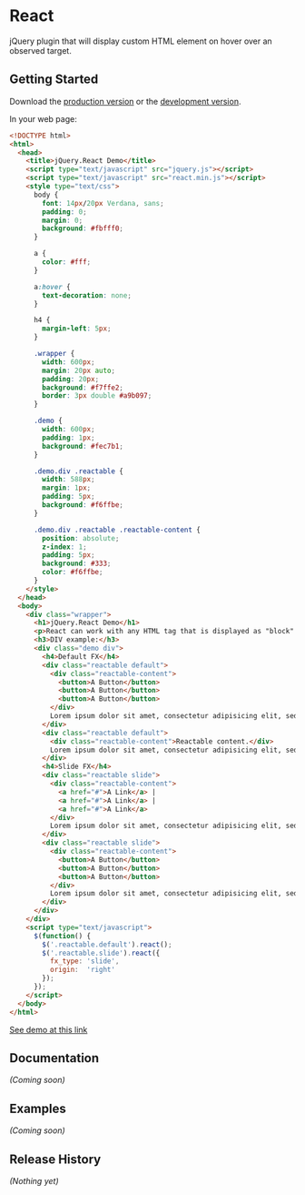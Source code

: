 # React

jQuery plugin that will display custom HTML element on hover over an observed target.

## Getting Started
Download the [production version][min] or the [development version][max].

[min]: https://raw.github.com/ducknorris/react/master/dist/react.min.js
[max]: https://raw.github.com/ducknorris/react/master/dist/react.js

In your web page:

```html
<!DOCTYPE html>
<html>
  <head>
    <title>jQuery.React Demo</title>
    <script type="text/javascript" src="jquery.js"></script>
    <script type="text/javascript" src="react.min.js"></script>
    <style type="text/css">
      body {
        font: 14px/20px Verdana, sans;
        padding: 0;
        margin: 0;
        background: #fbfff0;
      }

      a {
        color: #fff;
      }

      a:hover {
        text-decoration: none;
      }

      h4 {
        margin-left: 5px;
      }

      .wrapper {
        width: 600px;
        margin: 20px auto;
        padding: 20px;
        background: #f7ffe2;
        border: 3px double #a9b097;
      }

      .demo {
        width: 600px;
        padding: 1px;
        background: #fec7b1;
      }

      .demo.div .reactable {
        width: 588px;
        margin: 1px;
        padding: 5px;
        background: #f6ffbe;
      }

      .demo.div .reactable .reactable-content {
        position: absolute;
        z-index: 1;
        padding: 5px;
        background: #333;
        color: #f6ffbe;
      }
    </style>
  </head>
  <body>
    <div class="wrapper">
      <h1>jQuery.React Demo</h1>
      <p>React can work with any HTML tag that is displayed as "block".</p>
      <h3>DIV example:</h3>
      <div class="demo div">
        <h4>Default FX</h4>
        <div class="reactable default">
          <div class="reactable-content">
            <button>A Button</button>
            <button>A Button</button>
            <button>A Button</button>
          </div>
          Lorem ipsum dolor sit amet, consectetur adipisicing elit, sed do eiusmod tempor incididunt ut labore et dolore magna aliqua. Ut enim ad minim veniam, quis nostrud exercitation ullamco laboris nisi ut aliquip ex ea commodo consequat. Duis aute irure dolor in reprehenderit in voluptate velit esse.
        </div>
        <div class="reactable default">
          <div class="reactable-content">Reactable content.</div>
          Lorem ipsum dolor sit amet, consectetur adipisicing elit, sed do eiusmod.
        </div>
        <h4>Slide FX</h4>
        <div class="reactable slide">
          <div class="reactable-content">
            <a href="#">A Link</a> |
            <a href="#">A Link</a> |
            <a href="#">A Link</a>
          </div>
          Lorem ipsum dolor sit amet, consectetur adipisicing elit, sed do eiusmod.
        </div>
        <div class="reactable slide">
          <div class="reactable-content">
            <button>A Button</button>
            <button>A Button</button>
            <button>A Button</button>
          </div>
          Lorem ipsum dolor sit amet, consectetur adipisicing elit, sed do eiusmod.
        </div>
      </div>
    </div>
    <script type="text/javascript">
      $(function() {
        $('.reactable.default').react();
        $('.reactable.slide').react({
          fx_type: 'slide',
          origin:  'right'
        });
      });
    </script>
  </body>
</html>
```

[See demo at this link](https://github.com/ducknorris/react)

## Documentation
_(Coming soon)_

## Examples
_(Coming soon)_

## Release History
_(Nothing yet)_
